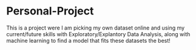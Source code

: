 # Personal-Project
This is a project were I am picking my own dataset online and using my current/future skills with Exploratory/Explantory Data Analysis, along with machine learning to find a model that fits these datasets the best!
